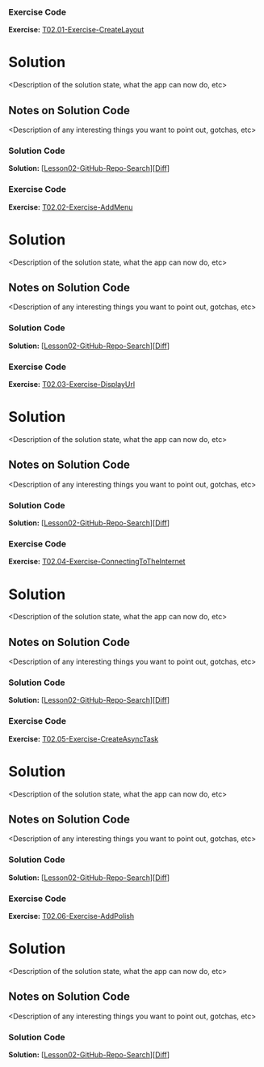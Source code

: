 


### Exercise Code
**Exercise:** [T02.01-Exercise-CreateLayout](https://github.com/udacity/ud851-Exercises/tree/student/Lesson02-GitHub-Repo-Search/T02.01-Exercise-CreateLayout)



# <Name of Node> Solution

<Description of the solution state, what the app can now do, etc>

## Notes on Solution Code

<Description of any interesting things you want to point out, gotchas, etc>

### Solution Code
**Solution:** [[Lesson02-GitHub-Repo-Search](https://github.com/udacity/ud851-Exercises/tree/student/Lesson02-GitHub-Repo-Search)][[Diff](https://github.com/udacity/ud851-Exercises/compare/T02.01-Exercise-CreateLayout...T02.01-Solution-CreateLayout)]



### Exercise Code
**Exercise:** [T02.02-Exercise-AddMenu](https://github.com/udacity/ud851-Exercises/tree/student/Lesson02-GitHub-Repo-Search/T02.02-Exercise-AddMenu)



# <Name of Node> Solution

<Description of the solution state, what the app can now do, etc>

## Notes on Solution Code

<Description of any interesting things you want to point out, gotchas, etc>

### Solution Code
**Solution:** [[Lesson02-GitHub-Repo-Search](https://github.com/udacity/ud851-Exercises/tree/student/Lesson02-GitHub-Repo-Search)][[Diff](https://github.com/udacity/ud851-Exercises/compare/T02.02-Exercise-AddMenu...T02.02-Solution-AddMenu)]



### Exercise Code
**Exercise:** [T02.03-Exercise-DisplayUrl](https://github.com/udacity/ud851-Exercises/tree/student/Lesson02-GitHub-Repo-Search/T02.03-Exercise-DisplayUrl)



# <Name of Node> Solution

<Description of the solution state, what the app can now do, etc>

## Notes on Solution Code

<Description of any interesting things you want to point out, gotchas, etc>

### Solution Code
**Solution:** [[Lesson02-GitHub-Repo-Search](https://github.com/udacity/ud851-Exercises/tree/student/Lesson02-GitHub-Repo-Search)][[Diff](https://github.com/udacity/ud851-Exercises/compare/T02.03-Exercise-DisplayUrl...T02.03-Solution-DisplayUrl)]



### Exercise Code
**Exercise:** [T02.04-Exercise-ConnectingToTheInternet](https://github.com/udacity/ud851-Exercises/tree/student/Lesson02-GitHub-Repo-Search/T02.04-Exercise-ConnectingToTheInternet)



# <Name of Node> Solution

<Description of the solution state, what the app can now do, etc>

## Notes on Solution Code

<Description of any interesting things you want to point out, gotchas, etc>

### Solution Code
**Solution:** [[Lesson02-GitHub-Repo-Search](https://github.com/udacity/ud851-Exercises/tree/student/Lesson02-GitHub-Repo-Search)][[Diff](https://github.com/udacity/ud851-Exercises/compare/T02.04-Exercise-ConnectingToTheInternet...T02.04-Solution-ConnectingToTheInternet)]



### Exercise Code
**Exercise:** [T02.05-Exercise-CreateAsyncTask](https://github.com/udacity/ud851-Exercises/tree/student/Lesson02-GitHub-Repo-Search/T02.05-Exercise-CreateAsyncTask)



# <Name of Node> Solution

<Description of the solution state, what the app can now do, etc>

## Notes on Solution Code

<Description of any interesting things you want to point out, gotchas, etc>

### Solution Code
**Solution:** [[Lesson02-GitHub-Repo-Search](https://github.com/udacity/ud851-Exercises/tree/student/Lesson02-GitHub-Repo-Search)][[Diff](https://github.com/udacity/ud851-Exercises/compare/T02.05-Exercise-CreateAsyncTask...T02.05-Solution-CreateAsyncTask)]



### Exercise Code
**Exercise:** [T02.06-Exercise-AddPolish](https://github.com/udacity/ud851-Exercises/tree/student/Lesson02-GitHub-Repo-Search/T02.06-Exercise-AddPolish)



# <Name of Node> Solution

<Description of the solution state, what the app can now do, etc>

## Notes on Solution Code

<Description of any interesting things you want to point out, gotchas, etc>

### Solution Code
**Solution:** [[Lesson02-GitHub-Repo-Search](https://github.com/udacity/ud851-Exercises/tree/student/Lesson02-GitHub-Repo-Search)][[Diff](https://github.com/udacity/ud851-Exercises/compare/T02.06-Exercise-AddPolish...T02.06-Solution-AddPolish)]
